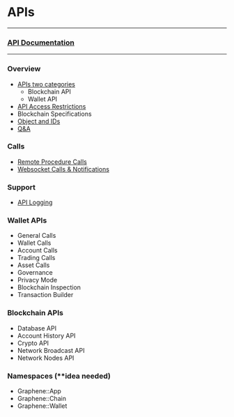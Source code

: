 # APIs

***

### [API Documentation](https://bitshares.org/doxygen/index.html)

***

### Overview
- [APIs two categories](/developers/apis/apis-about.md#apis-categories)
   - Blockchain API
   - Wallet API
- [API Access Restrictions](/developers/apis/api_restrictions.md#api-access-restrictions)
- Blockchain Specifications
- [Object and IDs](/developers/apis/object_ids.md#objects-and-ids)
- [Q&A](/developers/7_tutorials/QA.md#apis)
   
### Calls   
- [Remote Procedure Calls](/developers/apis/rpc.md#remote-procedure-calls)
- [Websocket Calls & Notifications](/developers/apis/websocket_calls_notifications.md#websocket-calls-notifications)

### Support

- [API Logging](/developers/apis/api_support.md#api-logging)

### Wallet APIs
- General Calls
- Wallet Calls
- Account Calls
- Trading Calls
- Asset Calls
- Governance
- Privacy Mode
- Blockchain Inspection
- Transaction Builder
      
### Blockchain APIs   
- Database API
- Account History API
- Crypto API
- Network Broadcast API
- Network Nodes API   
      
### Namespaces (**idea needed)
- Graphene::App
- Graphene::Chain
- Graphene::Wallet
